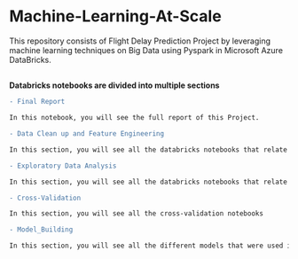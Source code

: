 # Machine-Learning-At-Scale
This repository consists of Flight Delay Prediction Project by leveraging machine learning techniques on Big Data using Pyspark in Microsoft Azure DataBricks. 

##
**Databricks notebooks are divided into multiple sections**

```diff
- Final Report

In this notebook, you will see the full report of this Project. 

- Data Clean up and Feature Engineering

In this section, you will see all the databricks notebooks that relate to data clean-up and Feature Engineering

- Exploratory Data Analysis

In this section, you will see all the databricks notebooks that relate to Exploratory Data Analysis(EDA)

- Cross-Validation

In this section, you will see all the cross-validation notebooks

- Model_Building

In this section, you will see all the different models that were used in this project
```
